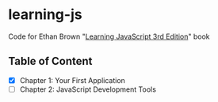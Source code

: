 # learning-js

Code for Ethan Brown "[Learning JavaScript 3rd Edition][1]" book

## Table of Content

 - [x] Chapter 1: Your First Application
 - [ ] Chapter 2: JavaScript Development Tools

 [1]: https://www.amazon.com/Learning-JavaScript-Essentials-Application-Development/dp/B01BW3N906
